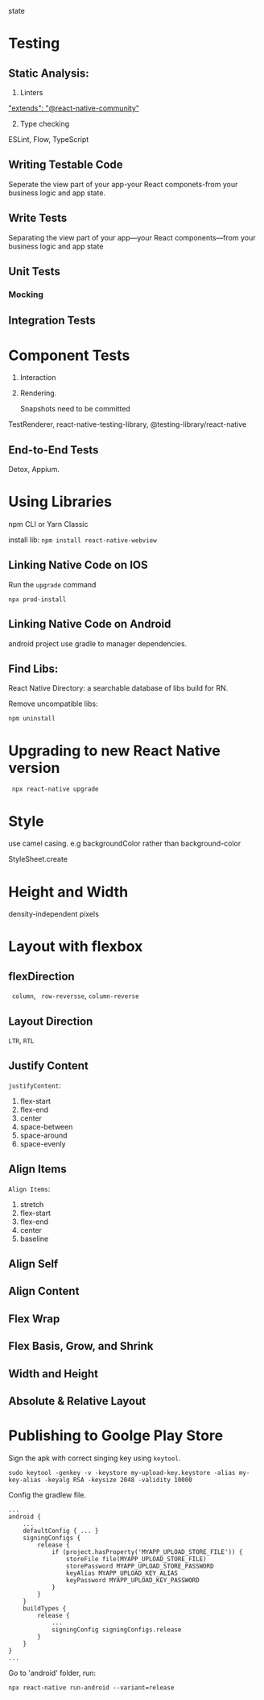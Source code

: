 state

# Testing

## Static Analysis:

1. Linters

["extends": "@react-native-community"](https://github.com/facebook/react-native/blob/master/packages/eslint-config-react-native-community/index.js)

2. Type checking

ESLint, Flow, TypeScript

## Writing Testable Code

Seperate the view part of your app-your React componets-from your business logic and app state.

## Write Tests

Separating the view part of your app—your React components—from your business logic and app state

## Unit Tests

### Mocking

## Integration Tests

# Component Tests

1. Interaction

2. Rendering.

    Snapshots need to be committed

TestRenderer, react-native-testing-library, @testing-library/react-native

## End-to-End Tests

Detox, Appium.

# Using Libraries

npm CLI or Yarn Classic

install lib:
`
    npm install react-native-webview
`

## Linking Native Code on IOS

Run the `upgrade` command

`
    npx prod-install
`


## Linking Native Code on Android

android project use gradle to manager dependencies.

## Find Libs:

React Native Directory: a searchable database of libs build for RN.

Remove uncompatible libs:

` npm uninstall `

# Upgrading to new React Native version

` npx react-native upgrade`

# Style

use camel casing. e.g backgroundColor rather than background-color

StyleSheet.create

# Height and Width

density-independent pixels

# Layout with flexbox

## flexDirection

` column`, ` row-reversse`, `column-reverse`

## Layout Direction

`LTR`, `RTL`

## Justify Content

`justifyContent`:

1. flex-start
2. flex-end
3. center
4. space-between
5. space-around
6. space-evenly

## Align Items

`Align Items`:
1. stretch
2. flex-start
3. flex-end
4. center
5. baseline

## Align Self

## Align Content

## Flex Wrap

## Flex Basis, Grow, and Shrink

## Width and Height

## Absolute & Relative Layout

# Publishing to Goolge Play Store

Sign the apk with correct singing key using `keytool`.


    sudo keytool -genkey -v -keystore my-upload-key.keystore -alias my-key-alias -keyalg RSA -keysize 2048 -validity 10000


Config the gradlew file.

    ...
    android {
        ...
        defaultConfig { ... }
        signingConfigs {
            release {
                if (project.hasProperty('MYAPP_UPLOAD_STORE_FILE')) {
                    storeFile file(MYAPP_UPLOAD_STORE_FILE)
                    storePassword MYAPP_UPLOAD_STORE_PASSWORD
                    keyAlias MYAPP_UPLOAD_KEY_ALIAS
                    keyPassword MYAPP_UPLOAD_KEY_PASSWORD
                }
            }
        }
        buildTypes {
            release {
                ...
                signingConfig signingConfigs.release
            }
        }
    }
    ...


Go to 'android' folder, run:

`npx react-native run-android --variant=release`